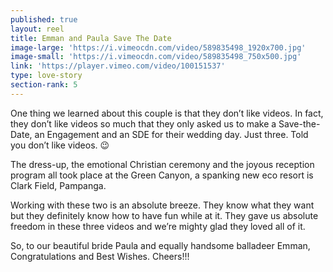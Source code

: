 ```yaml
---
published: true
layout: reel
title: Emman and Paula Save The Date
image-large: 'https://i.vimeocdn.com/video/589835498_1920x700.jpg'
image-small: 'https://i.vimeocdn.com/video/589835498_750x500.jpg'
link: 'https://player.vimeo.com/video/100151537'
type: love-story
section-rank: 5
---
```

One thing we learned about this couple is that they don’t like videos. In fact, they don’t like videos so much that they only asked us to make a Save-the-Date, an Engagement and an SDE for their wedding day. Just three. Told you don’t like videos. 😉

The dress-up, the emotional Christian ceremony and the joyous reception program all took place at the Green Canyon, a spanking new eco resort is Clark Field, Pampanga.

Working with these two is an absolute breeze. They know what they want but they definitely know how to have fun while at it. They gave us absolute freedom in these three videos and we’re mighty glad they loved all of it.

So, to our beautiful bride Paula and equally handsome balladeer Emman, Congratulations and Best Wishes. Cheers!!!
